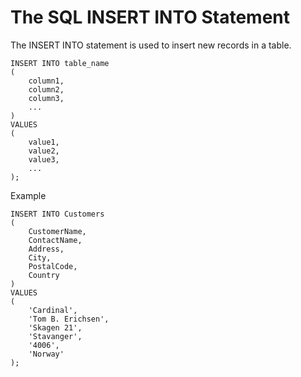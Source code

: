 # The SQL INSERT INTO Statement
The INSERT INTO statement is used to insert new records in a table.
```
INSERT INTO table_name 
(
    column1, 
    column2, 
    column3, 
    ...
)
VALUES 
(
    value1, 
    value2, 
    value3, 
    ...
);
```

Example
```
INSERT INTO Customers 
(
    CustomerName, 
    ContactName, 
    Address, 
    City, 
    PostalCode, 
    Country
)
VALUES 
(
    'Cardinal', 
    'Tom B. Erichsen', 
    'Skagen 21', 
    'Stavanger', 
    '4006', 
    'Norway'
);
```